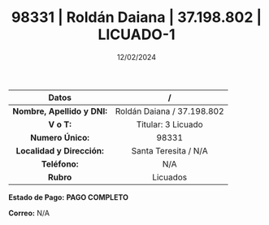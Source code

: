 ﻿---
title: 98331 | Roldán Daiana | 37.198.802 | LICUADO-1
date: 12/02/2024
draft: false
tags: ['titular', 'santa teresita']
---

|          **Datos**          |  /  |
|:---------------------------:|:---:|
| **Nombre, Apellido y DNI:** | Roldán Daiana / 37.198.802 |
|          **V o T:**         | Titular: 3 Licuado |
|      **Numero Único:**      | 98331 |
|  **Localidad y Dirección:** | Santa Teresita / N/A |
|        **Teléfono:**        | N/A |
|          **Rubro**          | Licuados |

**Estado de Pago:** **PAGO COMPLETO**

**Correo:** N/A
